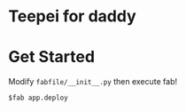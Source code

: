 Teepei for daddy
=====================================

# Get Started
Modify `fabfile/__init__.py` then execute fab!
```
$fab app.deploy
```

